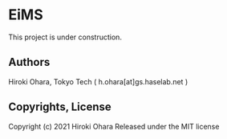 # EiMS
This project is under construction.

## Authors
Hiroki Ohara, Tokyo Tech ( h.ohara[at]gs.haselab.net )

## Copyrights, License
Copyright (c) 2021 Hiroki Ohara
Released under the MIT license
